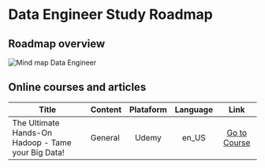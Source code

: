 # Data Engineer Study Roadmap

## Roadmap overview

![Mind map Data Engineer](https://user-images.githubusercontent.com/10213510/90983332-a4486980-e543-11ea-81e3-a41d05fd1c18.png)

## Online courses and articles

| Title | Content |Plataform| Language | Link |
|-------|---------|:-------:|:--------:|:----:|
|The Ultimate Hands-On Hadoop - Tame your Big Data!| General | Udemy | en_US | [Go to Course](https://www.udemy.com/course/the-ultimate-hands-on-hadoop-tame-your-big-data/)

